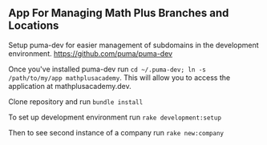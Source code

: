 ## App For Managing Math Plus Branches and Locations

Setup puma-dev for easier management of subdomains in the development environment. https://github.com/puma/puma-dev

Once you've installed puma-dev run `cd ~/.puma-dev; ln -s /path/to/my/app mathplusacademy`. This will allow you to access the application at mathplusacademy.dev.

Clone repository and run `bundle install`

To set up development environment run `rake development:setup`

Then to see second instance of a company run `rake new:company`
